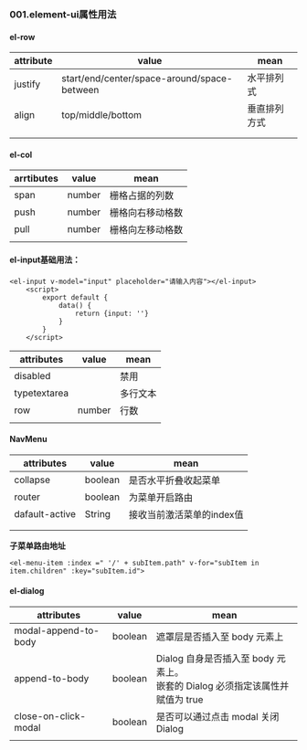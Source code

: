 ### 001.element-ui属性用法
#### el-row
|attribute|value|mean|
|------|-------|--------|
|justify|start/end/center/space-around/space-between|水平排列式|
|align|top/middle/bottom|垂直排列方式|
||||
||||

#### el-col
|arrtibutes|value|mean|
|---|---|---|
|span|number|栅格占据的列数|
|push|number|栅格向右移动格数|
|pull|number|栅格向左移动格数|
||||

#### el-input基础用法：
```vue
<el-input v-model="input" placeholder="请输入内容"></el-input>		
	<script>
		export default {
			data() {
				return {input: ''}
			}
		}	
	</script>
```
|attributes|value|mean|
|---|---|---|
|disabled||禁用|
|typetextarea||多行文本|
|row|number|行数|
||||

#### NavMenu
|attributes|value|mean|
|---|---|---|
|collapse|boolean|是否水平折叠收起菜单|
|router|boolean|为菜单开启路由|
|dafault-active|String|接收当前激活菜单的index值|
||||
||||
**子菜单路由地址**
```vue
<el-menu-item :index =" '/' + subItem.path" v-for="subItem in item.children" :key="subItem.id">
```

#### el-dialog

| attributes           | value   | mean                                                         |
| -------------------- | ------- | ------------------------------------------------------------ |
| modal-append-to-body | boolean | 遮罩层是否插入至 body 元素上                                 |
| append-to-body       | boolean | Dialog 自身是否插入至 body 元素上。<br/>嵌套的 Dialog 必须指定该属性并赋值为 true |
| close-on-click-modal | boolean | 是否可以通过点击 modal 关闭 Dialog                           |
|                      |         |                                                              |

